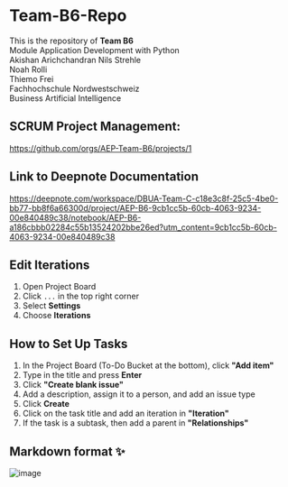 # Team-B6-Repo  
This is the repository of **Team B6**  
Module Application Development with Python  
Akishan Arichchandran
Nils Strehle  
Noah Rolli  
Thiemo Frei  
Fachhochschule Nordwestschweiz  
Business Artificial Intelligence  

## SCRUM Project Management:  
https://github.com/orgs/AEP-Team-B6/projects/1  

## Link to Deepnote Documentation  
https://deepnote.com/workspace/DBUA-Team-C-c18e3c8f-25c5-4be0-bb77-bb8f6a66300d/project/AEP-B6-9cb1cc5b-60cb-4063-9234-00e840489c38/notebook/AEP-B6-a186cbbb02284c55b13524202bbe26ed?utm_content=9cb1cc5b-60cb-4063-9234-00e840489c38  

## Edit Iterations  
1. Open Project Board  
2. Click `...` in the top right corner  
3. Select **Settings**  
4. Choose **Iterations**  

## How to Set Up Tasks  
1. In the Project Board (To-Do Bucket at the bottom), click **"Add item"**  
2. Type in the title and press **Enter**  
3. Click **"Create blank issue"**  
4. Add a description, assign it to a person, and add an issue type  
5. Click **Create**  
6. Click on the task title and add an iteration in **"Iteration"**  
7. If the task is a subtask, then add a parent in **"Relationships"**  

## Markdown format ✨
![image](https://github.com/user-attachments/assets/7eb3af84-5c85-4b44-b3ef-2483faaf08df "Markdown Cheatsheet")
